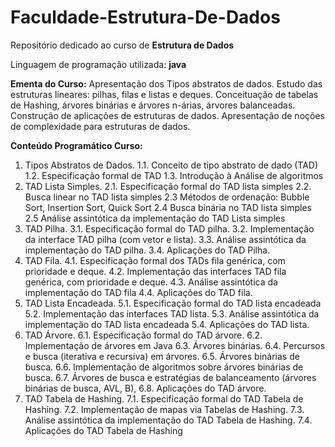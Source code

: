 # Faculdade-Estrutura-De-Dados

Repositório dedicado ao curso de **Estrutura de Dados**

Linguagem de programação utilizada: **java**

**Ementa do Curso:**
Apresentação dos Tipos abstratos de dados. Estudo das estruturas lineares: pilhas, filas e listas e
deques. Conceituação de tabelas de Hashing, árvores binárias e árvores n-árias, árvores
balanceadas. Construção de aplicações de estruturas de dados. Apresentação de noções de
complexidade para estruturas de dados.

**Conteúdo Programático Curso:**
1. Tipos Abstratos de Dados.
 1.1. Conceito de tipo abstrato de dado (TAD)
 1.2. Especificação formal de TAD
 1.3. Introdução à Análise de algoritmos
2. TAD Lista Simples.
 2.1. Especificação formal do TAD lista simples
 2.2. Busca linear no TAD lista simples
 2.3 Métodos de ordenação: Bubble Sort, Insertion Sort, Quick Sort
 2.4 Busca binária no TAD lista simples
 2.5 Análise assintótica da implementação do TAD Lista simples
3. TAD Pilha.
3.1. Especificação formal do TAD pilha.
3.2. Implementação da interface TAD pilha (com vetor e lista).
3.3. Análise assintótica da implementação do TAD pilha.
3.4. Aplicações do TAD Pilha.
4. TAD Fila.
4.1. Especificação formal dos TADs fila genérica, com prioridade e deque.
4.2. Implementação das interfaces TAD fila genérica, com prioridade e deque.
4.3. Análise assintótica da implementação do TAD fila
4.4. Aplicações do TAD fila.
5. TAD Lista Encadeada.
5.1. Especificação formal do TAD lista encadeada
5.2. Implementação das interfaces TAD lista.
5.3. Análise assintótica da implementação do TAD lista encadeada
5.4. Aplicações do TAD lista.
6. TAD Árvore.
6.1. Especificação formal do TAD árvore.
6.2. Implementação de árvores em Java
6.3. Árvores binárias.
6.4. Percursos e busca (iterativa e recursiva) em árvores.
6.5. Árvores binárias de busca.
6.6. Implementação de algoritmos sobre árvores binárias de busca.
6.7. Árvores de busca e estratégias de balanceamento (árvores binárias de busca, AVL, B),
6.8. Aplicações do TAD árvore.
7. TAD Tabela de Hashing.
7.1. Especificação formal do TAD Tabela de Hashing.
7.2. Implementação de mapas via Tabelas de Hashing.
7.3. Análise assintótica da implementação do TAD Tabela de Hashing.
7.4. Aplicações do TAD Tabela de Hashing






